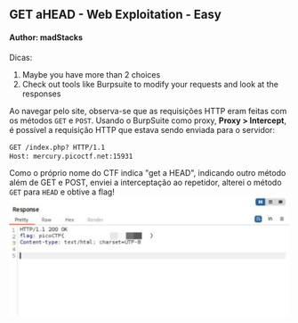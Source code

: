 ## GET aHEAD - Web Exploitation - Easy
#### Author: madStacks

Dicas:
1. Maybe you have more than 2 choices
2. Check out tools like Burpsuite to modify your requests and look at the responses

Ao navegar pelo site, observa-se que as requisições HTTP eram feitas com os métodos `GET` e `POST`. Usando o BurpSuite como proxy, **Proxy > Intercept**, é possível a requisição HTTP que estava sendo enviada para o servidor:
```
GET /index.php? HTTP/1.1
Host: mercury.picoctf.net:15931
```

Como o próprio nome do CTF indica "get a HEAD", indicando outro método além de GET e POST, enviei a interceptação ao repetidor, alterei o método `GET` para `HEAD` e obtive a flag! 
![Burp Suite Intercept](imagens/burp_intercept.jpeg)
